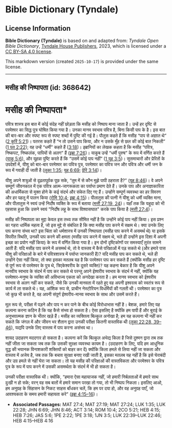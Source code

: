 # Bible Dictionary (Tyndale)

## License Information

**Bible Dictionary (Tyndale)** is based on and adapted from: _Tyndale Open Bible Dictionary_, [Tyndale House Publishers](https://tyndaleopenresources.com/), 2023, which is licensed under a [CC BY-SA 4.0 license](https://creativecommons.org/licenses/by-sa/4.0/legalcode.en).

This markdown version (created `2025-10-17`) is provided under the same license.



--------------------------------

## मसीह की निष्पापता (id: 368642)

मसीह की निष्पापता\*
===================

पवित्र शास्त्र इस बात में कोई संदेह नहीं छोड़ता कि मसीह को निष्पाप माना जाता है। उन्हें हर दृष्टि से परमेश्वर का सिद्ध पुत्र घोषित किया गया है। उनका मानव स्वभाव पवित्र है, बिना किसी पाप के है। इस बात की बार\-बार और स्पष्ट रूप से स्पष्ट शब्दों में पुष्टि की गई है। पौलुस कहते हैं कि मसीह “पाप से अज्ञात थे” ([2 कुरिं 5:21](https://ref.ly/2Cor5:21))। पतरस कहते हैं “न तो उसने पाप किया, और न उसके मुँह से छल की कोई बात निकली” ([1 पत 2:22](https://ref.ly/1Pet2:22)); वह उन्हें “धर्मी” कहते हैं ([3:18](https://ref.ly/1Pet3:18))। इब्रानियों का लेखक कहता है कि मसीह “पवित्र, निष्कपट, निष्कलंक, पापियों से अलग” हैं ([इब्रा 7:26](https://ref.ly/Heb7:26))। याकूब उन्हें “धर्मी पुरुष” के रूप में वर्णित करते हैं ([याकू 5:6](https://ref.ly/Jas5:6)), और यूहन्ना पुष्टि करते हैं कि “उसमें कोई पाप नहीं” ([1 यूह 3:5](https://ref.ly/1John3:5))। सुसमाचारों और प्रेरितों के उपदेशों में, यीशु को बार\-बार परमेश्वर का पवित्र पुत्र, परमेश्वर का पवित्र जन और पवित्र और धर्मी जन के रूप में गवाही दी जाती है ([लूका 1:35](https://ref.ly/Luke1:35); [यूह 6:69](https://ref.ly/John6:69); [प्रेरि 3:14](https://ref.ly/Acts3:14))।

यीशु अपने शत्रुओं से दृढ़तापूर्वक पूछ सके, “तुम में से कौन मुझे पापी ठहराता है?” ([यूह 8:46](https://ref.ly/John8:46))। वे अपने सम्पूर्ण जीवनकाल में एक पवित्र आत्म\-जागरूकता का पर्याप्त प्रमाण देते हैं। उनके पाप और अनाज्ञाकारिता की अधार्मिकता से मुक्त होने के कई संदर्भ और संकेत दिए गए हैं। उन्होंने सम्पूर्ण व्यवस्था का हर विवरण और हर पहलू में पालन किया ([रोमि 10:4](https://ref.ly/Rom10:4); [इब्रा 4:15](https://ref.ly/Heb4:15))। पीलातुस की पत्नी ने यीशु को धर्मी व्यक्ति माना, और पीलातुस ने स्वयं उन्हें निर्दोष व्यक्ति के रूप में बताया ([मत्ती 27:19, 24](https://ref.ly/Matt27:19,Matt27:24))। यहाँ तक कि यहूदा को भी एहसास हुआ कि उसने स्वयं "निर्दोष लहू के साथ विश्वासघात" करके पाप किया है ([मत्ती 27:4](https://ref.ly/Matt27:4))।

मसीह की निष्पापता का मुद्दा केवल इस तथ्य तक सीमित नहीं है कि उन्होंने कोई पाप नहीं किया। इस प्रश्न का गहरा धार्मिक महत्व है, जो इस मुद्दे से संबंधित है कि क्या मसीह पाप करने में सक्षम थे। क्या उनके लिए पाप करना संभव था? इस चिंता को धर्मशास्त्र में उनकी निष्पापता (मसीह पाप करने में असमर्थ थे) या इसके विपरीत स्थिति, उनकी पाप करने की क्षमता (मसीह पाप करने में सक्षम थे, भले ही उन्होंने इस दिशा में अपनी इच्छा का प्रयोग नहीं किया) के रूप में वर्णित किया गया है। इन दोनों दृष्टिकोणों पर समस्याएँ तुरंत सामने आती हैं: यदि मसीह पाप करने में असमर्थ थे, तो वे वास्तव में कैसे परिक्षाओं में पड़ सकते थे (और हमारे पास यीशु की परिक्षाओं के बारे में पवित्रशास्त्र में पर्याप्त जानकारी है)? यदि मसीह पाप कर सकते थे, भले ही उन्होंने ऐसा नहीं किया, तो क्या इसका मतलब यह है कि परमेश्वर पाप कर सकते हैं (क्योंकि मसीह हर दृष्टि से पूर्ण रूप से परमेश्वर के पुत्र थे, त्रिएकेश्वरीय के दूसरे व्यक्ति)? यह कहना बेकार है कि यीशु अपने मानवीय स्वभाव के संदर्भ में पाप कर सकते थे परन्तु अपने ईश्वरीय स्वभाव के संदर्भ में नहीं, क्योंकि यह परमेश्वर\-मनुष्य के व्यक्ति की अविभाज्य एकता को अनदेखा करता है। हम मानव स्वभाव को ईश्वरीय स्वभाव से अलग नहीं कर सकते, जैसे कि उनकी मानवता में रहते हुए वह अपनी इश्वरत्व को स्वतंत्र रूप से कार्य में ला सकते थे। यह, आंशिक रूप से, प्राचीन नेस्टोरियन विधर्मियों की गलती थी। परमेश्वर का पुत्र जो कुछ भी करते है, वह अपनी संपूर्ण ईश्वरीय\-मानव स्वभाव के साथ और उसमें करते हैं।

मूल रूप से, परीक्षा में पड़ने और पाप न कर पाने के बीच कोई विरोधाभास नहीं है। बेशक, हमारे लिए यह कल्पना करना कठिन है कि यह कैसे संभव हो सकता है। ऐसा इसलिए है क्योंकि हम पापी हैं और बुराई के अनुभवात्मक ज्ञान के भीतर खड़े हैं। मसीह का व्यक्तित्व बिल्कुल अनोखा है; हम यह कल्पना भी नहीं कर सकते कि जंगल में और जीवन भर शैतान द्वारा उनकी परीक्षा कितनी वास्तविक थी ([लूका 22:28, 39–46](https://ref.ly/Luke22:28,Luke22:39-Luke22:46)), यद्यपि उनके लिए वास्तव में पाप करना असंभव था।

शायद उदाहरण मददगार हो सकता है। कल्पना करें कि बिल्कुल अभेद्य किला है जिसे दुश्मन द्वारा तब तक नहीं जीता जा सकता जब तक कि उसकी सुरक्षा व्यवस्था कायम है। (उदाहरण के लिए, यदि हम आधुनिक युद्ध की भयानक विनाशकारी शक्तियों को बाहर कर दें) क्योंकि किला हमले से लिया नहीं जा सकता और वास्तव में अजेय है, जब तक कि बचाव सुरक्षा बनाए रखी जाती है, इसका मतलब यह नहीं है कि इसे घेराबंदी और उग्र हमले से नहीं घेरा जा सकता। तो यह मसीह की परिक्षाओं की वास्तविकता और परमेश्वर के पवित्र पुत्र के रूप में पाप करने में उसकी असमर्थता के संदर्भ में भी हो सकता है।

उनकी परीक्षा वास्तविक थी। क्योंकि, “हमारा ऐसा महायाजक नहीं, जो हमारी निर्बलताओं में हमारे साथ दुःखी न हो सके; वरन् वह सब बातों में हमारे समान परखा तो गया, तो भी निष्पाप निकला। इसलिए आओ, हम अनुग्रह के सिंहासन के निकट साहस बाँधकर चलें, कि हम पर दया हो, और वह अनुग्रह पाएँ, जो आवश्यकता के समय हमारी सहायता करे” ([इब्रा 4:15–16](https://ref.ly/Heb4:15-Heb4:16))।

* **Associated Passages:** MAT 27:4; MAT 27:19; MAT 27:24; LUK 1:35; LUK 22:28; JHN 6:69; JHN 8:46; ACT 3:14; ROM 10:4; 2CO 5:21; HEB 4:15; HEB 7:26; JAS 5:6; 1PE 2:22; 1PE 3:18; 1JN 3:5; LUK 22:39–LUK 22:46; HEB 4:15–HEB 4:16


